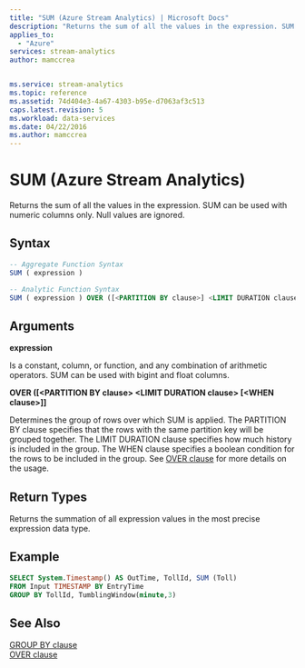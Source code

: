 ```yaml
---
title: "SUM (Azure Stream Analytics) | Microsoft Docs"
description: "Returns the sum of all the values in the expression. SUM can be used with numeric columns only."
applies_to: 
  - "Azure"
services: stream-analytics
author: mamccrea


ms.service: stream-analytics
ms.topic: reference
ms.assetid: 74d404e3-4a67-4303-b95e-d7063af3c513
caps.latest.revision: 5
ms.workload: data-services
ms.date: 04/22/2016
ms.author: mamccrea
---
```

# SUM (Azure Stream Analytics)
  Returns the sum of all the values in the expression. SUM can be used with numeric columns only. Null values are ignored.  
  
 ## Syntax  
  
```SQL   
-- Aggregate Function Syntax
SUM ( expression )  

-- Analytic Function Syntax
SUM ( expression ) OVER ([<PARTITION BY clause>] <LIMIT DURATION clause> [<WHEN clause>])
```  
  
## Arguments  
**expression**  
  
Is a constant, column, or function, and any combination of arithmetic operators. SUM can be used with bigint and float columns.  
  
**OVER ([\<PARTITION BY clause> \<LIMIT DURATION clause> [\<WHEN clause>]]**

Determines the group of rows over which SUM is applied. The PARTITION BY clause specifies that the rows with the same partition key will be grouped together. The LIMIT DURATION clause specifies how much history is included in the group. The WHEN clause specifies a boolean condition for the rows to be included in the group. See [OVER clause](over-azure-stream-analytics.md) for more details on the usage.

## Return Types  
 Returns the summation of all expression values in the most precise expression data type.  
  
## Example  
  
```SQL  
SELECT System.Timestamp() AS OutTime, TollId, SUM (Toll)   
FROM Input TIMESTAMP BY EntryTime  
GROUP BY TollId, TumblingWindow(minute,3)  
```

## See Also
[GROUP BY clause](group-by-azure-stream-analytics.md)   
[OVER clause](over-azure-stream-analytics.md)